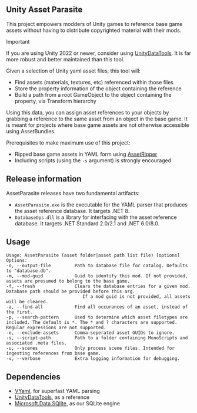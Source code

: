 ## Unity Asset Parasite
This project empowers modders of Unity games to reference base game assets without having to distribute copyrighted material with their mods.


> [!IMPORTANT]  
> If you are using Unity 2022 or newer, consider using [UnityDataTools](https://github.com/Unity-Technologies/UnityDataTools/). It is far more robust and better maintained than this tool.

Given a selection of Unity yaml asset files, this tool will:
- Find assets (materials, textures, etc) referenced within those files
- Store the property information of the object containing the reference
- Build a path from a root GameObject to the object containing the property, via Transform hierarchy

Using this data, you can assign asset references to your objects by grabbing a reference to the same asset from an object in the base game. It is meant for projects where base game assets are not otherwise accessible using AssetBundles.

Prerequisites to make maximum use of this project:
- Ripped base game assets in YAML form using [AssetRipper](https://github.com/AssetRipper/AssetRipper)
- Including scripts (using the `-s` argument) is strongly encouraged

## Release information

AssetParasite releases have two fundamental artifacts:
- `AssetParasite.exe` is the executable for the YAML parser that produces the asset reference database. It targets .NET 8.
- `DatabaseOps.dll` is a library for interfacing with the asset reference database. It targets .NET Standard 2.0/2.1 and .NET 6.0/8.0.

## Usage

```
Usage: AssetParasite (asset folder|asset path list file) [options]
Options:
-o, --output-file         Path to database file for catalog. Defaults to "database.db".
-m, --mod-guid            Guid to identify this mod. If not provided, assets are presumed to belong to the base game.
-f, --fresh               Clears the database entries for a given mod. Database path should be provided before this arg.
                             If a mod guid is not provided, all assets will be cleared.
-a, --find-all            Find all occurances of an asset, instead of the first.
-p, --search-pattern      Used to determine which asset filetypes are included. The default is *. The * and ? characters are supported. Regular expressions are not supported.
-e, --exclude-assets      Comma-seperated asset GUIDs to ignore.
-s, --script-path         Path to a folder containing MonoScripts and associated .meta files.
-u, --scenes              Only process scene files. Intended for ingesting references from base game.
-v, --verbose             Extra logging information for debugging.
```

## Dependencies
- [VYaml](https://github.com/hadashiA/VYaml), for superfast YAML parsing
- [UnityDataTools](https://github.com/Unity-Technologies/UnityDataTools/), as a reference
- [Microsoft.Data.SQlite](https://learn.microsoft.com/en-us/dotnet/standard/data/sqlite/?tabs=net-cli), as our SQLite engine